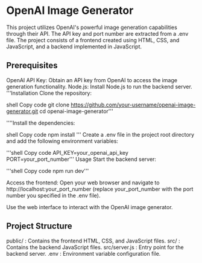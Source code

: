 # OpenAI Image Generator
This project utilizes OpenAI's powerful image generation capabilities through their API. The API key and port number are extracted from a .env file. The project consists of a frontend created using HTML, CSS, and JavaScript, and a backend implemented in JavaScript.

## Prerequisites
OpenAI API Key: Obtain an API key from OpenAI to access the image generation functionality.
Node.js: Install Node.js to run the backend server.
'''Installation
Clone the repository:

shell
Copy code
git clone https://github.com/your-username/openai-image-generator.git
cd openai-image-generator'''

''''Install the dependencies:

shell
Copy code
npm install '''
Create a .env file in the project root directory and add the following environment variables:

'''shell
Copy code
API_KEY=your_openai_api_key
PORT=your_port_number'''
Usage
Start the backend server:

'''shell
Copy code
npm run dev'''

Access the frontend:
Open your web browser and navigate to http://localhost:your_port_number (replace your_port_number with the port number you specified in the .env file).

Use the web interface to interact with the OpenAI image generator.

## Project Structure
public/ : Contains the frontend HTML, CSS, and JavaScript files.
src/ : Contains the backend JavaScript files.
src/server.js : Entry point for the backend server.
.env : Environment variable configuration file.

